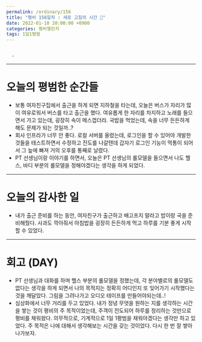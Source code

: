 ```yaml
---
permalink: /ordinary/156
title: "평비 156일차 : 새로 고침의 시간 🔄"
date: 2022-01-10 20:00:00 +0900
categories: 평비챌린지
tags: 1일1평범
---
```

```

  - 
```

---
# 오늘의 평범한 순간들
- 보통 여자친구집에서 출근을 하게 되면 지하철을 타는데, 오늘은 버스가 자리가 많이 여유로워서 버스를 타고 출근을 했다. 여유롭게 한 자리를 차지하고 노래를 들으면서 가고 있는데, 굉장히 속이 메스껍더라. 국밥을 먹었는데, 속을 너무 든든하게 해도 문제가 되는 것일까..?
- 회사 인프라가 너무 안 좋다. 로컬 서버를 올렸는데, 로그인을 할 수 있어야 개발한 것들을 테스트하면서 수정하고 진도를 나갈텐데 갑자기 로그인 기능이 먹통이 되어서 그 늪에 빠져 거의 오후를 통째로 날렸다.
- PT 선생님이랑 이야기를 하면서, 오늘은 PT 선생님의 롤모델을 들으면서 나도 헬스, 바디 부분의 롤모델을 정해야겠다는 생각을 하게 되었다.

---
# 오늘의 감사한 일
- 내가 출근 준비를 하는 동안, 여자친구가 출근하고 배고프지 말라고 밥이랑 국을 준비해줬다. 사과도 깍아줘서 아침밥을 굉장히 든든하게 먹고 하루를 기분 좋게 시작할 수 있었다.

---
# 회고 (DAY)
- PT 선생님과 대화를 하며 헬스 부분의 롤모델을 정했는데, 각 분야별로의 롤모델도 없다는 생각을 하게 되면서 나의 목적지는 정확히 어디인지 또 잊어가기 시작했다는 것을 깨달았다. 그림을 그려나가고 오디오 테이프를 만들어야되는데..!
- 심상화에서 너무 거리를 두고 있었다. 내가 정녕 무엇을 원하는 지를 생각하는 시간을 쌓는 것이 평비의 주 목적이었는데, 주객이 전도되어 하루를 정리하는 것만으로 평비를 채워왔다. 의무적으로, 기계적으로 1일 1평범을 채워야겠다는 생각만 하고 있었다. 주 목적은 나에 대해서 생각해보는 시간을 갖는 것이었다. 다시 한 번 잘 쌓아 나가보자.